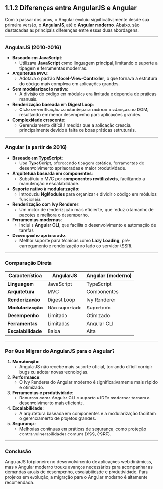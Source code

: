 ## 1.1.2 Diferenças entre AngularJS e Angular

Com o passar dos anos, o Angular evoluiu significativamente desde sua primeira versão, o **AngularJS**, até o **Angular moderno**. Abaixo, são destacadas as principais diferenças entre essas duas abordagens.

---

### **AngularJS (2010-2016)**
- **Baseado em JavaScript**:
  - Utilizava **JavaScript** como linguagem principal, limitando o suporte a tipagem e ferramentas modernas.
- **Arquitetura MVC**:
  - Adotava o padrão **Model-View-Controller**, o que tornava a estrutura do código mais complexa em aplicações grandes.
- **Sem modularização nativa**:
  - A divisão do código em módulos era limitada e dependia de práticas manuais.
- **Renderização baseada em Digest Loop**:
  - Ciclo de verificação constante para rastrear mudanças no DOM, resultando em menor desempenho para aplicações grandes.
- **Complexidade crescente**:
  - Gerenciamento difícil à medida que a aplicação crescia, principalmente devido à falta de boas práticas estruturais.

---

### **Angular (a partir de 2016)**
- **Baseado em TypeScript**:
  - Usa **TypeScript**, oferecendo tipagem estática, ferramentas de desenvolvimento aprimoradas e maior produtividade.
- **Arquitetura baseada em componentes**:
  - Substituiu o MVC por **componentes reutilizáveis**, facilitando a manutenção e escalabilidade.
- **Suporte nativo à modularização**:
  - Introduziu **NgModules** para organizar e dividir o código em módulos funcionais.
- **Renderização com Ivy Renderer**:
  - Um motor de renderização mais eficiente, que reduz o tamanho de pacotes e melhora o desempenho.
- **Ferramentas modernas**:
  - Inclui a **Angular CLI**, que facilita o desenvolvimento e automação de tarefas.
- **Desempenho aprimorado**:
  - Melhor suporte para técnicas como **Lazy Loading**, pré-carregamento e renderização no lado do servidor (SSR).

---

### **Comparação Direta**

| Característica       | AngularJS         | Angular (moderno)   |
|----------------------|-------------------|---------------------|
| **Linguagem**        | JavaScript        | TypeScript          |
| **Arquitetura**      | MVC               | Componentes         |
| **Renderização**     | Digest Loop       | Ivy Renderer        |
| **Modularização**    | Não suportado     | Suportado           |
| **Desempenho**       | Limitado          | Otimizado           |
| **Ferramentas**      | Limitadas         | Angular CLI         |
| **Escalabilidade**   | Baixa             | Alta                |

---

### **Por Que Migrar do AngularJS para o Angular?**
1. **Manutenção**:
   - AngularJS não recebe mais suporte oficial, tornando difícil corrigir bugs ou adotar novas tecnologias.
2. **Performance**:
   - O Ivy Renderer do Angular moderno é significativamente mais rápido e otimizado.
3. **Ferramentas e produtividade**:
   - Recursos como Angular CLI e suporte a IDEs modernas tornam o desenvolvimento mais eficiente.
4. **Escalabilidade**:
   - A arquitetura baseada em componentes e a modularização facilitam o gerenciamento de projetos grandes.
5. **Segurança**:
   - Melhorias contínuas em práticas de segurança, como proteção contra vulnerabilidades comuns (XSS, CSRF).

---

### **Conclusão**
AngularJS foi pioneiro no desenvolvimento de aplicações web dinâmicas, mas o Angular moderno trouxe avanços necessários para acompanhar as demandas atuais de desempenho, escalabilidade e produtividade. Para projetos em evolução, a migração para o Angular moderno é altamente recomendada.
